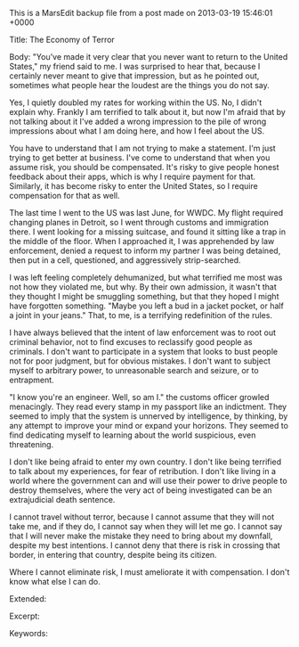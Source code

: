 This is a MarsEdit backup file from a post made on 2013-03-19 15:46:01 +0000

Title:
The Economy of Terror

Body:
"You've made it very clear that you never want to return to the United States," my friend said to me. I was surprised to hear that, because I certainly never meant to give that impression, but as he pointed out, sometimes what people hear the loudest are the things you do not say.

Yes, I quietly doubled my rates for working within the US. No, I didn't explain why. Frankly I am terrified to talk about it, but now I'm afraid that by not talking about it I've added a wrong impression to the pile of wrong impressions about what I am doing here, and how I feel about the US.

You have to understand that I am not trying to make a statement. I'm just trying to get better at business. I've come to understand that when you assume risk, you should be compensated. It's risky to give people honest feedback about their apps, which is why I require payment for that. Similarly, it has become risky to enter the United States, so I require compensation for that as well.

The last time I went to the US was last June, for WWDC. My flight required changing planes in Detroit, so I went through customs and immigration there. I went looking for a missing suitcase, and found it sitting like a trap in the middle of the floor. When I approached it, I was apprehended by law enforcement, denied a request to inform my partner I was being detained, then put in a cell, questioned, and aggressively strip-searched.

I was left feeling completely dehumanized, but what terrified me most was not how they violated me, but why. By their own admission, it wasn't that they thought I might be smuggling something, but that they hoped I might have forgotten something. "Maybe you left a bud in a jacket pocket, or half a joint in your jeans." That, to me, is a terrifying redefinition of the rules.

I have always believed that the intent of law enforcement was to root out criminal behavior, not to find excuses to reclassify good people as criminals. I don't want to participate in a system that looks to bust people not for poor judgment, but for obvious mistakes. I don't want to subject myself to arbitrary power, to unreasonable search and seizure, or to entrapment.

"I know you're an engineer. Well, so am I." the customs officer growled menacingly. They read every stamp in my passport like an indictment. They seemed to imply that the system is unnerved by intelligence, by thinking, by any attempt to improve your mind or expand your horizons. They seemed to find dedicating myself to learning about the world suspicious, even threatening.

I don't like being afraid to enter my own country. I don't like being terrified to talk about my experiences, for fear of retribution. I don't like living in a world where the government can and will use their power to drive people to destroy themselves, where the very act of being investigated can be an extrajudicial death sentence.

I cannot travel without terror, because I cannot assume that they will not take me, and if they do, I cannot say when they will let me go. I cannot say that I will never make the mistake they need to bring about my downfall, despite my best intentions. I cannot deny that there is risk in crossing that border, in entering that country, despite being its citizen.

Where I cannot eliminate risk, I must ameliorate it with compensation. I don't know what else I can do.

Extended:


Excerpt:


Keywords:
